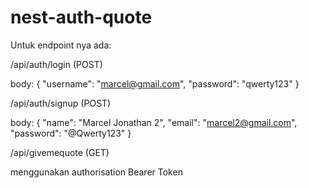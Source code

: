 # nest-auth-quote
Untuk endpoint nya ada:

/api/auth/login (POST)

body:
{
    "username": "marcel@gmail.com",
    "password": "qwerty123"
}

/api/auth/signup (POST)

body:
{
    "name": "Marcel Jonathan 2",
    "email": "marcel2@gmail.com",
    "password": "@Qwerty123"
}

/api/givemequote (GET)

menggunakan authorisation Bearer Token
